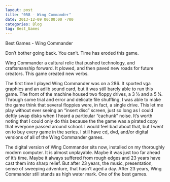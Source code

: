 ```yaml
---
layout: post
title: "058 - Wing Commander"
date: 2013-12-09 00:00:00 -700
categories: Blog
tag: Best_Games
---
```


Best Games - Wing Commander

Don’t bother going back. You can’t. Time has eroded this game.

Wing Commander a cultural relic that pushed technology, and craftsmanship forward. It plowed, and then paved new roads for future creators. This game created new verbs.

The first time I played Wing Commander was on a 286. It sported vga graphics and an adlib sound card, but it was still barely able to run this game. The front of the machine housed two floppy drives, a 3 ½ and a 5 ¼. Through some trial and error and delicate file shuffling, I was able to make the game think that several floppies were, in fact, a single drive. This let me play without ever seeing an “insert disc” screen, just so long as I could deftly swap disks when I heard a particular “cachunk” noise. It’s worth noting that I could only do this because the the game was a pirated copy that everyone passed around school. I would feel bad about that, but I went on to buy every game in the series. I still have cd, dvd, and/or digital versions of all of the Wing Commander games.

The digital version of Wing Commander sits now, installed on my thoroughly modern computer. It is almost unplayable. Maybe it was just too far ahead of it’s time. Maybe it always suffered from rough edges and 23 years have cast them into sharp relief. But after 23 years, the music, presentation, sense of sweeping adventure, that hasn’t aged a day. After 23 years, Wing Commander still stands as high water mark. One of the best games.
        